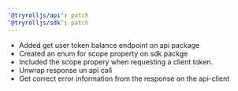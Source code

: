 ```yaml
---
'@tryrolljs/api': patch
'@tryrolljs/sdk': patch
---
```


- Added get user token balance endpoint on api package
- Created an enum for scope property on sdk packge
- Included the scope propery when requesting a client token.
- Unwrap response un api call
- Get correct error information from the response on the api-client
